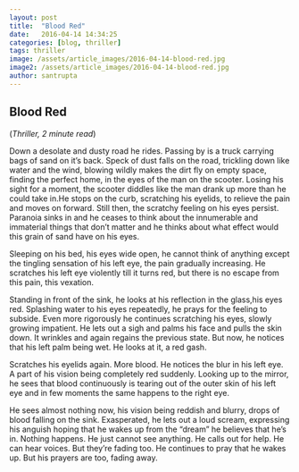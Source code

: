 ```yaml
---
layout: post
title:  "Blood Red"
date:   2016-04-14 14:34:25
categories: [blog, thriller]
tags: thriller
image: /assets/article_images/2016-04-14-blood-red.jpg
image2: /assets/article_images/2016-04-14-blood-red.jpg
author: santrupta
---
```

<h2>Blood Red</h2>
(<i>Thriller, 2 minute read</i>)<br>
<p>Down a desolate and dusty road he rides. Passing by is a truck carrying bags of sand on it’s back. Speck of dust falls on the road, trickling down like water and the wind, blowing wildly makes the dirt fly on empty space, finding the perfect home, in the eyes of the man on the scooter. Losing his sight for a moment, the scooter diddles like the man drank up more than he could take in.He stops on the curb, scratching his eyelids, to relieve the pain and moves on forward. Still then, the scratchy feeling on his eyes persist. Paranoia sinks in and he ceases to think about the innumerable and immaterial things that don’t matter and he thinks about what effect would this grain of sand have on his eyes.</p>
<p>Sleeping on his bed, his eyes wide open, he cannot think of anything except the tingling sensation of his left eye, the pain gradually increasing. He scratches his left eye violently till it turns red, but there is no escape from this pain, this vexation.</p>
<p>Standing in front of the sink, he looks at his reflection in the glass,his eyes red. Splashing water to his eyes repeatedly, he prays for the feeling to subside. Even more rigorously he continues scratching his eyes, slowly growing impatient. He lets out a sigh and palms his face and pulls the skin down. It wrinkles and again regains the previous state. But now, he notices that his left palm being wet. He looks at it, a red gash.</p>
<p>Scratches his eyelids again. More blood. He notices the blur in his left eye. A part of his vision being completely red suddenly. Looking up to the mirror, he sees that blood continuously is tearing out of the outer skin of his left eye and in few moments the same happens to the right eye.</p>
<p>He sees almost nothing now, his vision being reddish and blurry, drops of blood falling on the sink. Exasperated, he lets out a loud scream, expressing his anguish hoping that he wakes up from the “dream” he believes that he’s in. Nothing happens. He just cannot see anything. He calls out for help. He can hear voices. But they’re fading too. He continues to pray that he wakes up. But his prayers are too, fading away. </p>
